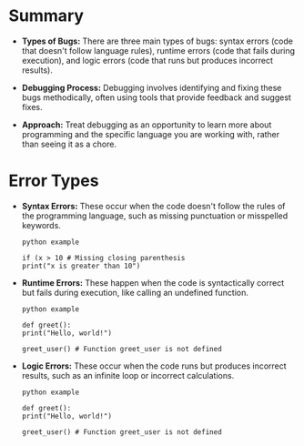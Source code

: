 # Summary

-   **Types of Bugs:** There are three main types of bugs: syntax errors (code that doesn't follow language rules), runtime errors (code that fails during execution), and logic errors (code that runs but produces incorrect results).

-   **Debugging Process:** Debugging involves identifying and fixing these bugs methodically, often using tools that provide feedback and suggest fixes.

-   **Approach:** Treat debugging as an opportunity to learn more about programming and the specific language you are working with, rather than seeing it as a chore.

# Error Types

-   **Syntax Errors:** These occur when the code doesn't follow the rules of the programming language, such as missing punctuation or misspelled keywords.

    ```
    python example

    if (x > 10 # Missing closing parenthesis
    print("x is greater than 10")
    ```

-   **Runtime Errors:** These happen when the code is syntactically correct but fails during execution, like calling an undefined function.

    ```
    python example

    def greet():
    print("Hello, world!")

    greet_user() # Function greet_user is not defined
    ```

-   **Logic Errors:** These occur when the code runs but produces incorrect results, such as an infinite loop or incorrect calculations.

    ```
    python example

    def greet():
    print("Hello, world!")

    greet_user() # Function greet_user is not defined
    ```
